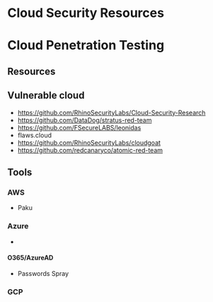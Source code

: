 # Cloud Security Resources

# Cloud Penetration Testing 

## Resources
## Vulnerable cloud
- https://github.com/RhinoSecurityLabs/Cloud-Security-Research
- https://github.com/DataDog/stratus-red-team
- https://github.com/FSecureLABS/leonidas
- flaws.cloud
- https://github.com/RhinoSecurityLabs/cloudgoat
- https://github.com/redcanaryco/atomic-red-team
## Tools
### AWS
  - Paku
### Azure
  -  
#### O365/AzureAD
  -  Passwords Spray
 
### GCP

